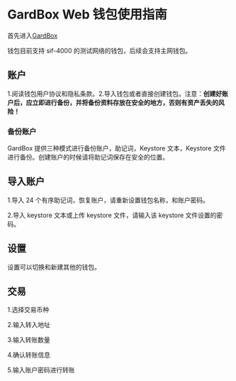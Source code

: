 # GardBox Web 钱包使用指南

首先进入[GardBox](https://wallet.hashgard.pro)



钱包目前支持 sif-4000 的测试网络的钱包，后续会支持主网钱包。



## 账户

1.阅读钱包用户协议和隐私条款。2.导入钱包或者直接创建钱包。注意：**创建好账户后，应立即进行备份，并将备份资料存放在安全的地方，否则有资产丢失的风险！**



### 备份账户

GardBox 提供三种模式进行备份账户，助记词，Keystore 文本，Keystore 文件进行备份。创建账户的时候请将助记词保存在安全的位置。



## 导入账户

1.导入 24 个有序助记词，恢复账户，请重新设置钱包名称，和账户密码。

2.导入 keystore 文本或上传 keystore 文件，请输入该 keystore 文件设置的密码。



## 设置

设置可以切换和新建其他的钱包。



## 交易

1.选择交易币种

2.输入转入地址

3.输入转账数量

4.确认转账信息

5.输入账户密码进行转账
